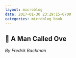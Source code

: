 ```yaml
---
layout: microblog
date: 2017-01-30 23:29:15-0700
categories: microblog book
---
```

## 📖 A Man Called Ove
*By Fredrik Backman*